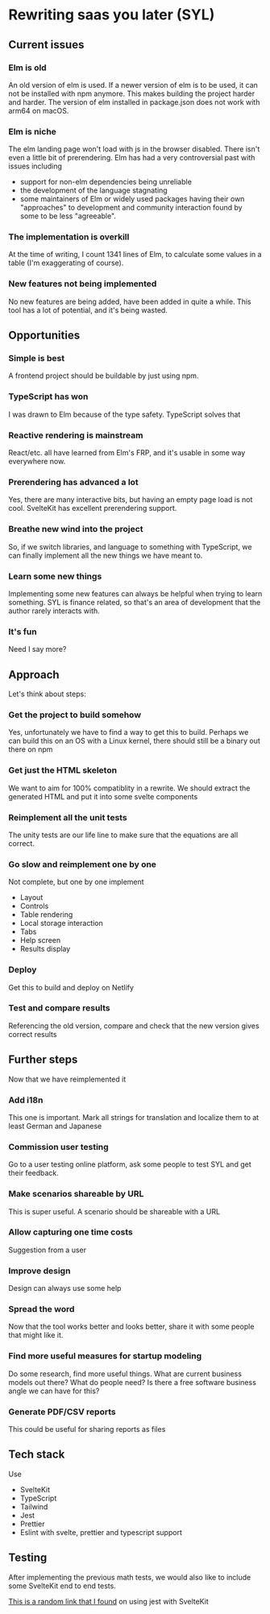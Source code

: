 # Rewriting saas you later (SYL)

## Current issues

### Elm is old

An old version of elm is used. If a newer version of elm is to be used, it can
not be installed with npm anymore. This makes building the project harder
and harder. The version of elm installed in package.json does not work with
arm64 on macOS.

### Elm is niche

The elm landing page won't load with js in the browser disabled. There isn't
even a little bit of prerendering. Elm has had a very controversial past with
issues including

- support for non-elm dependencies being unreliable
- the development of the language stagnating
- some maintainers of Elm or widely used packages having their own "approaches"
  to development and community interaction found by some to be less
  "agreeable".

### The implementation is overkill

At the time of writing, I count 1341 lines of Elm, to calculate some values in
a table (I'm exaggerating of course).

### New features not being implemented

No new features are being added, have been added in quite a while. This tool
has a lot of potential, and it's being wasted.

## Opportunities

### Simple is best

A frontend project should be buildable by just using npm.

### TypeScript has won

I was drawn to Elm because of the type safety. TypeScript solves that

### Reactive rendering is mainstream

React/etc. all have learned from Elm's FRP, and it's usable in some way
everywhere now.

### Prerendering has advanced a lot

Yes, there are many interactive bits, but having an empty page load is not
cool. SvelteKit has excellent prerendering support.

### Breathe new wind into the project

So, if we switch libraries, and language to something with TypeScript, we can
finally implement all the new things we have meant to.

### Learn some new things

Implementing some new features can always be helpful when trying to learn
something. SYL is finance related, so that's an area of development that the
author rarely interacts with.

### It's fun

Need I say more?

## Approach

Let's think about steps:

### Get the project to build somehow

Yes, unfortunately we have to find a way to get this to build. Perhaps we can
build this on an OS with a Linux kernel, there should still be a binary out
there on npm

### Get just the HTML skeleton

We want to aim for 100% compatiblity in a rewrite. We should extract the
generated HTML and put it into some svelte components

### Reimplement all the unit tests

The unity tests are our life line to make sure that the equations are all
correct.

### Go slow and reimplement one by one

Not complete, but one by one implement

- Layout
- Controls
- Table rendering
- Local storage interaction
- Tabs
- Help screen
- Results display

### Deploy

Get this to build and deploy on Netlify

### Test and compare results

Referencing the old version, compare and check that the new version gives
correct results

## Further steps

Now that we have reimplemented it

### Add i18n

This one is important. Mark all strings for translation and localize them to at
least German and Japanese

### Commission user testing

Go to a user testing online platform, ask some people to test SYL and get their
feedback.

### Make scenarios shareable by URL

This is super useful. A scenario should be shareable with a URL

### Allow capturing one time costs

Suggestion from a user

### Improve design

Design can always use some help

### Spread the word

Now that the tool works better and looks better, share it with some people that
might like it.

### Find more useful measures for startup modeling

Do some research, find more useful things. What are current business models out
there? What do people need? Is there a free software business angle we can have
for this?

### Generate PDF/CSV reports

This could be useful for sharing reports as files

## Tech stack

Use

- SvelteKit
- TypeScript
- Tailwind
- Jest
- Prettier
- Eslint with svelte, prettier and typescript support

## Testing

After implementing the previous math tests, we would also like to include some
SvelteKit end to end tests.

[This is a random link that I
found](https://dockyard.com/blog/2022/01/27/how-to-set-up-jest-in-a-sveltekit-app)
on using jest with SvelteKit

